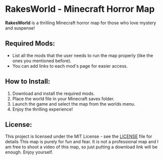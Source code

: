 # RakesWorld - Minecraft Horror Map

**RakesWorld** is a thrilling Minecraft horror map for those who love mystery and suspense!

## Required Mods:
- List all the mods that the user needs to run the map properly (like the ones you mentioned before).
- You can add links to each mod's page for easier access.

## How to Install:
1. Download and install the required mods.
2. Place the world file in your Minecraft saves folder.
3. Launch the game and select the map from the worlds menu.
4. Enjoy the thrilling experience!

## License:
This project is licensed under the MIT License - see the [LICENSE](LICENSE) file for details
This map is purely for fun and fear. It is not a professional map and I am free to shoot a video of this map, so just putting a download link will be enough. Enjoy yourself.
